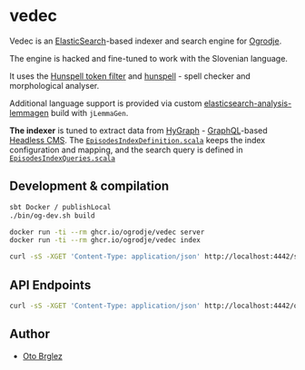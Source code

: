 # vedec

Vedec is an [ElasticSearch](https://www.elastic.co/elasticsearch)-based indexer and search engine
for [Ogrodje](https://ogrodje.si).

The engine is hacked and fine-tuned to work with the Slovenian language.

It uses the [Hunspell token filter](https://www.elastic.co/guide/en/elasticsearch/reference/current/analysis-hunspell-tokenfilter.html)
and [hunspell](https://hunspell.github.io/) - spell checker and morphological analyser.

Additional language support is provided via custom [elasticsearch-analysis-lemmagen](https://github.com/vhyza/elasticsearch-analysis-lemmagen) build with `jLemmaGen`.

**The indexer** is tuned to extract data from [HyGraph](https://hygraph.com/) - [GraphQL](https://graphql.org/)-based [Headless CMS](https://en.wikipedia.org/wiki/Headless_content_management_system). The [`EpisodesIndexDefinition.scala`](src/main/scala/EpisodesIndexDefinition.scala) keeps the index configuration and mapping, and the search query is defined in [`EpisodesIndexQueries.scala`](src/main/scala/EpisodesIndexQueries.scala)

## Development & compilation

```bash
sbt Docker / publishLocal
./bin/og-dev.sh build

docker run -ti --rm ghcr.io/ogrodje/vedec server
docker run -ti --rm ghcr.io/ogrodje/vedec index

curl -sS -XGET 'Content-Type: application/json' http://localhost:4442/search -d '{}' | jq . | more
```

## API Endpoints

```bash
curl -sS -XGET 'Content-Type: application/json' http://localhost:4442/query\?query\=izzivi | jq .
```

## Author

- [Oto Brglez](https://github.com/otobrglez)
